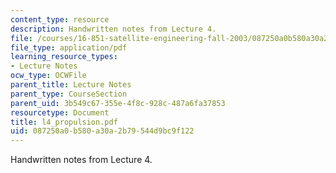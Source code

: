```yaml
---
content_type: resource
description: Handwritten notes from Lecture 4.
file: /courses/16-851-satellite-engineering-fall-2003/087250a0b580a30a2b79544d9bc9f122_l4_propulsion.pdf
file_type: application/pdf
learning_resource_types:
- Lecture Notes
ocw_type: OCWFile
parent_title: Lecture Notes
parent_type: CourseSection
parent_uid: 3b549c67-355e-4f8c-928c-487a6fa37853
resourcetype: Document
title: l4_propulsion.pdf
uid: 087250a0-b580-a30a-2b79-544d9bc9f122
---
```

Handwritten notes from Lecture 4.

